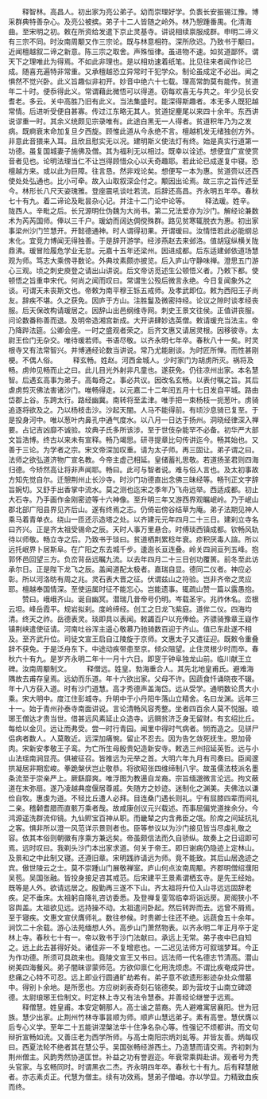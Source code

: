 <!-- { "loadSidebar": true } -->
　　释智林。高昌人。初出家为亮公弟子。幼而崇理好学。负袠长安振锡江豫。博采群典特善杂心。及亮公被摈。弟子十二人皆随之岭外。林乃憩踵番禺。化清海曲。至宋明之初。敕在所资给发遣下京止灵基寺。讲说相续禀服成群。申明二谛义有三宗不同。时汝南周颙又作三宗论。既与林意相符。深所欣迟。乃致书于颙曰。近闻檀越叙二谛之新意。陈三宗之取舍。声殊恒律。虽进物不速。如贫道鄙怀。谓天下之理唯此为得焉。不如此非理也。是以相劝速着纸笔。比见往来者闻作论已成。随喜充遍特非常重。又承檀越恐立异常时干犯学众。制论虽成定不必出。闻之惧然不觉兴卧。此义旨趣似非初开。妙音中绝六十七载。理高常韵莫有能传。贫道年二十时。便忝得此义。常谓藉此微悟可以得道。窃每欢喜无与共之。年少见长安耆老。多云。关中高胜乃旧有此义。当法集盛时。能深得斯趣者。本无多人既犯越常情。后进听受便自甚寡。传过江东略无其人。贫道捉麈尾以来四十余年。东西讲说谬重一时。其余义统颇见宗录唯有。此途白黑无一人得者。贫道积年乃为之发病。既痾衰末命加复旦夕西旋。顾惟此道从今永绝不言。檀越机发无绪独创方外。非意此音猥来入耳。且欣且慰实无以况。建明斯义使法灯有终。始是真实行道第一功德。虽复国城妻子施佛及僧。其为福利无以相过。既幸以诠述。想便宜广宣使赏音者见也。论明法理当仁不让岂得顾惜众心以夭奇趣耶。若此论已成遂复中寝。恐檀越方来。或以此为巨障。往言恳。然非戏论矣。想便写一本为惠。贫道赍以还西使处处弘通也。比小可牵。故入山取叙深企付之。颙因出论焉。故三宗之旨传述至今。林形长八尺天姿瑰雅。登座震吼谈吐若流。后辞还高昌。齐永明五年卒。春秋七十有九。着二谛论及毗昙杂心记。并注十二门论中论等。
　　释法瑗。姓辛。陇西人。辛毗之后。长兄源明仕伪魏为大尚书。第二兄法爱亦为沙门。解经论兼数术为芮芮国师。俸以三千户。瑗幼而阔达倜傥殊群。路见贫寒辄脱衣为惠。初出家事梁州沙门竺慧开。开懿德通神。时人谓得初果。开谓瑗曰。汝情悟若此必能纲总末化。宜竞力博闻无得独善。于是辞开游学。经涉燕赵去来邺洛。值胡寇纵横关陇鼎沸。瑗冒险履危学业无怠。元嘉十五年还梁州。因进成都。后东适建邺依道场慧观为师。笃志大乘傍寻数论。外典坟素颇亦披览。后入庐山守静味禅。澄思五门游心三观。顷之刺史庾登之请出山讲说。后文帝访觅述生公顿悟义者。乃敕下都。使顿悟之旨重申宋代。何尚之闻而叹曰。常谓生公殁后微言永绝。今日复闻象外之谈。可谓天未丧斯文也。帝敕为南平穆王铄五戒师。及孝武即位。敕为西阳王子尚友。辞疾不堪。久之获免。因庐于方山。注胜鬘及微密持经。论议之隙时谈孝经丧服。后天保改构请瑗居之。因辞山出邑纲维寺网。刺史王景文往侯。正值讲丧服。问论数番称善而退。及明帝造湘宫新成。大开讲肆妙选英僧。敕请瑗充当法主。帝乃降跸法筵。公卿会座。一时之盛观者荣之。后齐文惠又请居灵根。因移彼寺。太尉王俭门无杂交。唯待瑗若师。书语尽敬。以齐永明七年卒。春秋八十一矣。时灵根寺又有法常智兴。并博通经论数当讲说。常乃尤能剧谈。为时匠所惮。而性甚刚梗。不偶人俗。
　　释玄畅。姓赵。河西金城人。少时家门为胡虏所灭。祸将及畅。虏帅见畅而止之曰。此儿目光外射非凡童也。遂获免。仍往凉州出家。本名慧智。后遇玄高事为弟子。高每奇之。事必共议。因改名玄畅。以表付嘱之旨。其后虐虏剪灭佛法害诸沙门。唯畅得走。以元嘉二十二年闰五月十七日发自平城。路由岱郡上谷。东跨太行。路经幽冀。南转将至孟津。唯手把一束杨枝一扼葱叶。虏骑追逐将欲及之。乃以杨枝击沙。沙起天闇。人马不能得前。有顷沙息骑已复至。于是投身河中。唯以葱叶内鼻孔中通气度水。以八月一日达于扬州。洞晓经律深入禅要。占记吉凶靡不诚验。坟典子氏多所该涉。至于世伎杂能罕不必备。初华严大部文旨浩博。终古以来未有宣释。畅乃竭思。研寻提章比句传讲迄今。畅其始也。又善于三论。为学者之宗。宋文帝深加叹重。请为太子师。再三固让。弟子谓之曰。法师之欲弘道济物广宣名教。今帝主虚己相延。皇储蓄礼思敬。若道扬圣君则四海归德。今矫然高让将非声闻耶。畅曰。此可与智者说。难与俗人言也。及太初事故方知先觉自尔。迁憩荆州止长沙寺。时沙门功德直出念佛三昧经等。畅刊正文字辞旨婉切。又舒手出香掌中流水。莫之测也迄宋之季年乃飞舟远举。西适成都。初止大石寺。乃手画作金刚密迹等十六神像。至升明三年又游西界观瞩岷岭。乃于岷山郡北部广阳县界见齐后山。遂有终焉之志。仍倚岩傍谷结草为庵。弟子法期见神人乘马着青单衣。绕山一匝还示造塔之处。以齐建元元年四月二十三日。建刹立寺名曰齐兴。正是齐太祖受锡命之辰。天时人事万里悬合。时傅琰西镇成都。钦畅风轨待以师敬。畅立寺之后。乃致书于琰曰。贫道栖荆累稔年衰。疹积厌毒人諠。所以远托岷界卜居斯阜。在广阳之东去城千步。逶迤长亘连叠。岭关四涧亘列五峰。抱郭怀邑回望三方。负峦背岳远瞩九流。以去年四月二十三日创功覆篑。前冬至此访承尔日。正是陛下龙飞之辰。盖闻道配太极者。嘉瑞自显。德同二仪者。神应必彰。所以河洛昉有周之兆。灵石表大晋之征。伏谓兹山之符验。岂非齐帝之灵应耶。檀越奉国情深。至使运属时征不能忘心。岂能遗事。辄疏山赞一篇以露愚抱。
　　赞曰。峨峨齐山。诞自幽冥。潜瑞几昔帝号仍明。岑载圣宇。兆祚休名。峦根云坦。峰岳霞平。规岩拟刹。度岭缔经。创工之日龙飞紫庭。道侔二仪。四海均清。终天之祚。岳德表灵。琰即具以表闻。敕蠲百户以充俸给。齐骠骑豫章王嶷作镇荆峡遣使征请。河南吐谷浑主遥心敬慕乃驰骑数百迎于齐山。值已东赴遂不相及。至齐武升位。司徒文宣王启自江陵旋于京师。文惠太子又遣征迎。既敕令重叠辞不获免。于是泛舟东下。中途动疾带患至京。倾众阻望。止住灵根少时而卒。春秋六十有九。是岁齐永明二年十一月十六日。即窆于钟阜独龙山前。临川献王立碑。汝南周颙制文。
　　释僧远。姓皇。勃海重合人。其先北地皇甫氏。避难海隅故去甫存皇焉。远幼而乐道。年十六欲出家。父母不许。因蔬食忏诵晓夜不辍。年十八方获入道。时有沙门道慧。高才秀德声盖海岱。远从受学。通明数论贯大小乘。宋大明中。度江住彭城寺。升明中于小丹阳牛落山立精舍。名曰龙渊。远年三十一。始于青州孙泰寺南面讲说。言论清畅风容秀整。坐者四百余人莫不悦服。琅琊王僧达才贵当世。借甚远风素延止众造寺。远赒贫济乏身无留财。有玄绍比丘。每给以金贝。远让而弗受。尝一时行青园。闻里中得时气病者。悯而造之。见骈尸侣病者数人。人莫敢近。远深加痛惋。留止不忍去。因为告乞敛死抚生。恩加骨肉。宋新安孝敬王子鸾。为亡所生母殷贵妃造新安寺。敕选三州招延英哲。远与小山法瑶南涧显亮。俱被征召。皆推远为元举之首。大明六年九月有司奏曰。臣闻邃拱凝居非期宏峻。拳跪槃伏岂止敬恭。将欲昭张四维缔制八宇。故虽儒法枝派名墨条流至于崇亲严上。厥繇靡爽。唯浮图为教逿自龙裔。宗旨缅邈微言沦远。拘文蔽道在末弥扇。遂乃凌越典度偃居尊戚。失随方之妙迹。迷制化之渊美。夫佛法以谦俭自牧。惠虔为道。不轻比丘遭人必拜。目连桑门遇长则礼。宁有屈膝四辈而间礼二亲。稽颡耆腊而直骸万乘者哉。故咸康创议元兴载述。而事屈偏党道挫余分。今鸿源遥洗群流仰镜。九仙赆宝百神从职。而畿辇之内含弗臣之氓。阶席之间延抗礼之客。惧非所以澄一风范详示景则者也。臣等参议以为沙门接见皆当尽虔礼敬之容。依其本俗则朝徽有序乘方兼远矣。帝虽颇信法而久自骄纵。故奏上之日诏即可焉。远时叹曰。我剃头沙门本出家求道。何关于帝王。即日谢病仍隐迹上定林山。及景和之中此制又寝。还遵旧章。宋明践祚请远为师。竟不能致。其后山居逸迹之宾。傲世陵云之士。莫不崇踵山门展敬禅室。庐山何点汝南周颙。齐郡明僧绍濮阳吴苞。吴国张融。皆投身接足咨其戒范。后宋建平王景素谓栖玄寺。是先王经始。既等是人外。欲请远居之。殷勤再三遂不下山。齐太祖将升位入山寻远远固辞老疾。足不垂床。太祖躬自降礼咨访委悉。及登禅复銮驾临幸将诣远房。房阁狭小不容舆盖。太祖欲见远。远持操不动。太祖遣问卧起。然后转跸而去。远曾不屑焉。至于寝疾。文惠文宣伏膺师礼。数往参候。时贵卿士往还不绝。远蔬食五十余年。涧饮二十余载。游心法苑缅想人外。高步山门萧然物表。以齐永明二年正月卒于定林上寺。春秋七十有一。帝以致书于沙门法献曰。承远上无常。弟子夜中已自知之。远上此去甚得好处。诸佳非一不复增悲也。一二迟见法师方可叙瑞梦耳。今正为作功德。所须可具疏来也。竟陵文宣王又书曰。远法师一代名德志节清高。潜山树美四海餐风。弟子闇昧谬蒙师范。方欲仰禀仁化用洗烦虑。不谓比疾奄成异世。悲痛之心特不可忍。远上即业行圆通旷劫希有。弟子意不欲遗形影迹杂处众僧墓中。得别卜余地。是所愿也。方应树刹表奇刻石铭德矣。即为营坟于山南立碑颂德。太尉琅琊王俭制文。时定林上寺又有法令慧泰。并善经论继誉于远焉。
　　释僧慧。姓皇甫。本安定朝那人。高士谧之苗裔。先人避难寓居襄阳。世为冠族。慧少出家。止荆州竹林寺事昙顺为师。顺庐山慧远弟子。素有高誉。慧伏膺以后专心义学。至年二十五能讲涅槃法华十住净名杂心等。性强记不烦都讲。而文句辩折宣畅如流。又善庄老为西学所师。与高士南阳宗炳刘虬等。并皆友善。炳每叹曰。西夏法轮不绝者其在慧公乎。吴国张畅经游西土。乃造慧而请交焉。齐初刺为荆州僧主。风韵秀然协道匡世。补益之功有誉遐迩。年衰常乘舆赴讲。观者号为秃头官家。与玄畅同时。时谓黑衣二杰。齐永明四年卒。春秋七十有九。后有释慧敞者。亦志素贞正。代慧为僧主。续有功效焉。慧弟子僧岫。亦以学显。力精致血疾而终。
